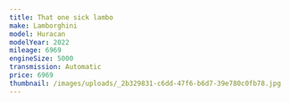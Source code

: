 ```yaml
---
title: That one sick lambo
make: Lamborghini
model: Huracan
modelYear: 2022
mileage: 6969
engineSize: 5000
transmission: Automatic
price: 6969
thumbnail: /images/uploads/_2b329831-c6dd-47f6-b6d7-39e780c0fb78.jpg
---
```

